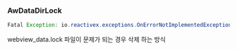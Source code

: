 


### AwDataDirLock

```java
Fatal Exception: io.reactivex.exceptions.OnErrorNotImplementedException: The exception was not handled due to missing onError handler in the subscribe() method call. Further reading: [https://github.com/ReactiveX/RxJava/wiki/Error-Handling](https://github.com/ReactiveX/RxJava/wiki/Error-Handling) | java.lang.RuntimeException: Using WebView from more than one process at once with the same data directory is not supported. [https://crbug.com/558377](https://crbug.com/558377) 
```

webview_data.lock 파일이 문제가 되는 경우 삭제 하는 방식
<!--stackedit_data:
eyJoaXN0b3J5IjpbMTYxMDE0MTk2OV19
-->